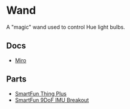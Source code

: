 # Wand

A "magic" wand used to control Hue light bulbs.

## Docs
- [Miro](https://miro.com/app/board/o9J_khDLutM=/)

## Parts
- [SmartFun Thing Plus](https://www.sparkfun.com/products/15663)
- [SmartFun 9DoF IMU Breakout](https://www.sparkfun.com/products/15335)

